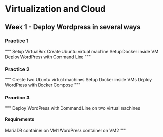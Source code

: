 # Virtualization and Cloud
## Week 1 - Deploy Wordpress in several ways
### Practice 1
"""
Setup VirtualBox
Create Ubuntu virtual machine
Setup Docker inside VM
Deploy WordPress with Command Line
"""
### Practice 2
"""
Create two Ubuntu virtual machines
Setup Docker inside VMs
Deploy WordPress with Docker Compose
"""
### Practice 3
"""
Deploy WordPress with Command Line on two virtual machines
#### Requirements
MariaDB container on VM1
WordPress container on VM2
"""

